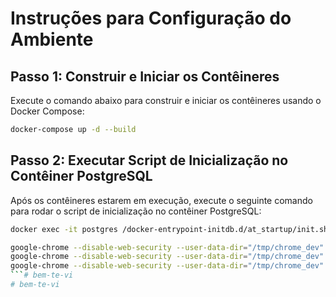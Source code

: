 # Instruções para Configuração do Ambiente

## Passo 1: Construir e Iniciar os Contêineres

Execute o comando abaixo para construir e iniciar os contêineres usando o Docker Compose:

```sh
docker-compose up -d --build
```


## Passo 2: Executar Script de Inicialização no Contêiner PostgreSQL

Após os contêineres estarem em execução, execute o seguinte comando para rodar o script de inicialização no contêiner PostgreSQL:

```sh
docker exec -it postgres /docker-entrypoint-initdb.d/at_startup/init.sh
```

```sh
google-chrome --disable-web-security --user-data-dir="/tmp/chrome_dev"
google-chrome --disable-web-security --user-data-dir="/tmp/chrome_dev"
google-chrome --disable-web-security --user-data-dir="/tmp/chrome_dev"
```# bem-te-vi
# bem-te-vi
